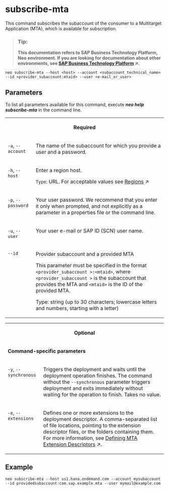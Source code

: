 <!-- loioea358be4b37c44528d7b24f3726c24fc -->

# subscribe-mta

This command subscribes the subaccount of the consumer to a Multitarget Application \(MTA\), which is available for subscription.



> ### Tip:  
> **This documentation refers to SAP Business Technology Platform, Neo environment. If you are looking for documentation about other environments, see [SAP Business Technology Platform](https://help.sap.com/viewer/65de2977205c403bbc107264b8eccf4b/Cloud/en-US/6a2c1ab5a31b4ed9a2ce17a5329e1dd8.html "SAP Business Technology Platform (SAP BTP) is an integrated offering comprised of four technology portfolios: database and data management, application development and integration, analytics, and intelligent technologies. The platform offers users the ability to turn data into business value, compose end-to-end business processes, and build and extend SAP applications quickly.") :arrow_upper_right:.**



```
neo subscribe-mta --host <host> --account <subaccount_technical_name> --id <provider_subaccount:mtaid> --user <e-mail_or_user>
```



<a name="loioea358be4b37c44528d7b24f3726c24fc__section_N10015_N10012_N10001"/>

## Parameters



To list all parameters available for this command, execute ***neo help subscribe-mta*** in the command line.


<table>
<tr>
<th valign="top" colspan="2">

Required



</th>
</tr>
<tr>
<td valign="top">

 `-a`, `--account` 



</td>
<td valign="top">

The name of the subaccount for which you provide a user and a password.



</td>
</tr>
<tr>
<td valign="top">

 `-h`, `--host` 



</td>
<td valign="top">

Enter a region host.

`Type`: URL. For acceptable values see [Regions](https://help.sap.com/viewer/65de2977205c403bbc107264b8eccf4b/Cloud/en-US/350356d1dc314d3199dca15bd2ab9b0e.html "You can deploy applications in different regions. Each region represents a geographical location (for example, Europe, US East) where applications, data, or services are hosted.") :arrow_upper_right:



</td>
</tr>
<tr>
<td valign="top">

 `-p`, `--password` 



</td>
<td valign="top">

Your user password. We recommend that you enter it only when prompted, and not explicitly as a parameter in a properties file or the command line.



</td>
</tr>
<tr>
<td valign="top">

 `-u`, `--user` 



</td>
<td valign="top">

Your user e-mail or SAP ID \(SCN\) user name.



</td>
</tr>
<tr>
<td valign="top">

 `--id` 



</td>
<td valign="top">

Provider subaccount and a provided MTA

This parameter must be specified in the format `<provider_subaccount >:<mtaid>`, where `<provider_subaccount >` is the subaccount that provides the MTA and `<mtaid>` is the ID of the provided MTA.

Type: string \(up to 30 characters; lowercase letters and numbers, starting with a letter\)



</td>
</tr>
</table>


<table>
<tr>
<th valign="top" colspan="2">

Optional



</th>
</tr>
<tr>
<td valign="top" colspan="2">

**Command-specific parameters**



</td>
</tr>
<tr>
<td valign="top">

 `-y`, `--synchronous` 



</td>
<td valign="top">

Triggers the deployment and waits until the deployment operation finishes. The command without the `--synchronous` parameter triggers deployment and exits immediately without waiting for the operation to finish. Takes no value.



</td>
</tr>
<tr>
<td valign="top">

 `-e`, `--extensions` 



</td>
<td valign="top">

Defines one or more extensions to the deployment descriptor. A comma-separated list of file locations, pointing to the extension descriptor files, or the folders containing them. For more information, see [Defining MTA Extension Descriptors](https://help.sap.com/viewer/65de2977205c403bbc107264b8eccf4b/Cloud/en-US/50df803465324d36851c79fd07e8972c.html "") :arrow_upper_right:.



</td>
</tr>
</table>



<a name="loioea358be4b37c44528d7b24f3726c24fc__section_N1014A_N10012_N10001"/>

## Example

```
neo subscribe-mta --host us1.hana.ondemand.com --account mysubaccount --id providedsubaccount:com.sap.example.mta --user mymail@example.com
```

